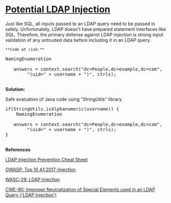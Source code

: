 # [Potential LDAP Injection](https://find-sec-bugs.github.io/bugs.htm#LDAP_INJECTION)

Just like SQL, all inputs passed to an LDAP query need to be passed in safely. Unfortunately, LDAP doesn't have prepared statement interfaces like SQL.
Therefore, the primary defense against LDAP injection is strong input validation of any untrusted data before including it in an LDAP query.

    **Code at risk:**  

<pre>NamingEnumeration
 <searchresult>
   answers = context.search("dc=People,dc=example,dc=com",
        "(uid=" + username + ")", ctrls);
 </searchresult></pre>

**Solution:**

Safe evaluation of Java code using "StringUtils" library.  

<pre>if(StringUtils.isAlphanumeric(username)) {
    NamingEnumeration
 <searchresult>
   answers = context.search("dc=People,dc=example,dc=com",
        "(uid=" + username + ")", ctrls);
}
 </searchresult></pre>

**References**  

[LDAP Injection Prevention Cheat Sheet](https://cheatsheetseries.owasp.org/cheatsheets/LDAP_Injection_Prevention_Cheat_Sheet.html)  

[OWASP: Top 10 A1:2017-Injection](https://owasp.org/www-project-top-ten/OWASP_Top_Ten_2017/Top_10-2017_A1-Injection)  

[WASC-29: LDAP Injection](http://projects.webappsec.org/w/page/13246947/LDAP%20Injection)  

[CWE-90: Improper Neutralization of Special Elements used in an LDAP Query ('LDAP Injection')](https://cwe.mitre.org/data/definitions/90.html)